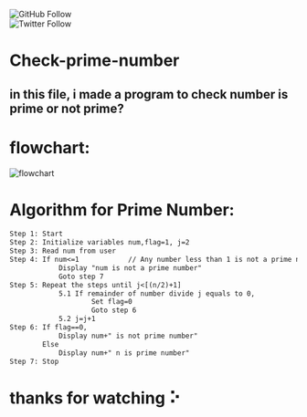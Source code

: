 ![GitHub Follow](https://img.shields.io/github/followers/Mo7ammedSharaki?color=blue&label=follow%20me&style=social)   
![Twitter Follow](https://img.shields.io/twitter/follow/Mo7ammedSharaki?color=blue&label=Follow%20me&logo=twitter&logoColor=blue&style=for-the-badge)
# Check-prime-number
## in this file, i made a program to check number is prime or not prime?
# flowchart:
![flowchart](https://user-images.githubusercontent.com/67878024/122250489-5fc2fb80-ced2-11eb-93b3-ede5d0565d36.png)
# Algorithm for Prime Number:
```diff
Step 1: Start
Step 2: Initialize variables num,flag=1, j=2
Step 3: Read num from user
Step 4: If num<=1            // Any number less than 1 is not a prime number
            Display "num is not a prime number"
            Goto step 7
Step 5: Repeat the steps until j<[(n/2)+1]
            5.1 If remainder of number divide j equals to 0,
                    Set flag=0
                    Goto step 6
            5.2 j=j+1
Step 6: If flag==0,
            Display num+" is not prime number"
        Else
            Display num+" n is prime number"
Step 7: Stop
```
# thanks for watching ⠕
